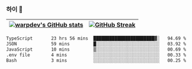 
### 하이 👋
[![warpdev's GitHub stats](https://github-readme-stats.vercel.app/api?username=warpdev&show_icons=true&theme=vue-dark)](#) |[![GitHub Streak](https://github-readme-streak-stats.herokuapp.com/?user=warpdev&theme=dark)](#)
--- | --- |
<!--START_SECTION:waka-->

```txt
TypeScript       23 hrs 56 mins  ███████████████████████▓░   94.69 %
JSON             59 mins         █░░░░░░░░░░░░░░░░░░░░░░░░   03.92 %
JavaScript       10 mins         ▒░░░░░░░░░░░░░░░░░░░░░░░░   00.69 %
.env file        4 mins          ░░░░░░░░░░░░░░░░░░░░░░░░░   00.33 %
Bash             3 mins          ░░░░░░░░░░░░░░░░░░░░░░░░░   00.25 %
```

<!--END_SECTION:waka-->

<!--
**warpdev/warpdev** is a ✨ _special_ ✨ repository because its `README.md` (this file) appears on your GitHub profile.

Here are some ideas to get you started:

- 🔭 I’m currently working on ...
- 🌱 I’m currently learning ...
- 👯 I’m looking to collaborate on ...
- 🤔 I’m looking for help with ...
- 💬 Ask me about ...
- 📫 How to reach me: ...
- 😄 Pronouns: ...
- ⚡ Fun fact: ...
-->
